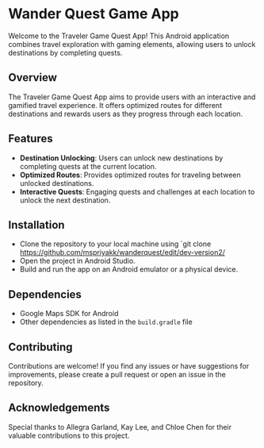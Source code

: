# Wander Quest Game App

Welcome to the Traveler Game Quest App! This Android application combines travel exploration with gaming elements, allowing users to unlock destinations by completing quests.

## Overview

The Traveler Game Quest App aims to provide users with an interactive and gamified travel experience. It offers optimized routes for different destinations and rewards users as they progress through each location.

## Features

- **Destination Unlocking**: Users can unlock new destinations by completing quests at the current location.
- **Optimized Routes**: Provides optimized routes for traveling between unlocked destinations.
- **Interactive Quests**: Engaging quests and challenges at each location to unlock the next destination.

## Installation

- Clone the repository to your local machine using `git clone https://github.com/mspriyakk/wanderquest/edit/dev-version2/
- Open the project in Android Studio.
- Build and run the app on an Android emulator or a physical device.

## Dependencies

- Google Maps SDK for Android
- Other dependencies as listed in the `build.gradle` file

## Contributing

Contributions are welcome! If you find any issues or have suggestions for improvements, please create a pull request or open an issue in the repository.

## Acknowledgements

Special thanks to Allegra Garland, Kay Lee, and Chloe Chen for their valuable contributions to this project.

